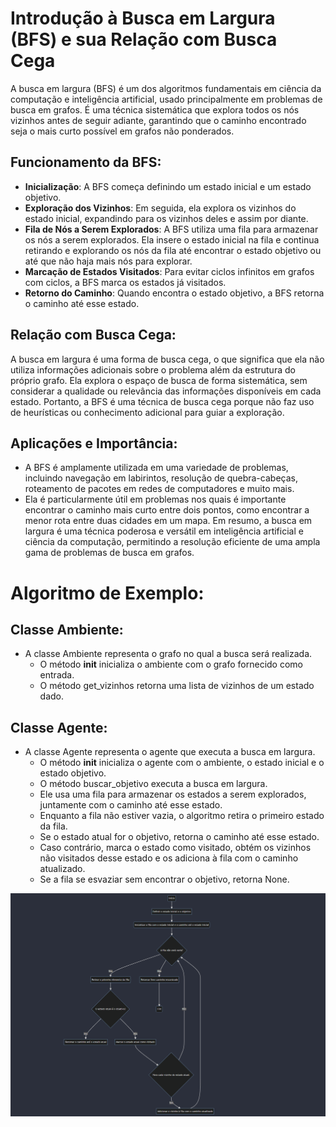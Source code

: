 # Introdução à Busca em Largura (BFS) e sua Relação com Busca Cega
A busca em largura (BFS) é um dos algoritmos fundamentais em ciência da computação e inteligência artificial, usado principalmente em problemas de busca em grafos. É uma técnica sistemática que explora todos os nós vizinhos antes de seguir adiante, garantindo que o caminho encontrado seja o mais curto possível em grafos não ponderados.

## Funcionamento da BFS:
- **Inicialização**: A BFS começa definindo um estado inicial e um estado objetivo.
- **Exploração dos Vizinhos**: Em seguida, ela explora os vizinhos do estado inicial, expandindo para os vizinhos deles e assim por diante.
- **Fila de Nós a Serem Explorados**: A BFS utiliza uma fila para armazenar os nós a serem explorados. Ela insere o estado inicial na fila e continua retirando e explorando os nós da fila até encontrar o estado objetivo ou até que não haja mais nós para explorar.
- **Marcação de Estados Visitados**: Para evitar ciclos infinitos em grafos com ciclos, a BFS marca os estados já visitados.
- **Retorno do Caminho**: Quando encontra o estado objetivo, a BFS retorna o caminho até esse estado.
## Relação com Busca Cega:
A busca em largura é uma forma de busca cega, o que significa que ela não utiliza informações adicionais sobre o problema além da estrutura do próprio grafo. Ela explora o espaço de busca de forma sistemática, sem considerar a qualidade ou relevância das informações disponíveis em cada estado. Portanto, a BFS é uma técnica de busca cega porque não faz uso de heurísticas ou conhecimento adicional para guiar a exploração.

## Aplicações e Importância:
- A BFS é amplamente utilizada em uma variedade de problemas, incluindo navegação em labirintos, resolução de quebra-cabeças, roteamento de pacotes em redes de computadores e muito mais.
- Ela é particularmente útil em problemas nos quais é importante encontrar o caminho mais curto entre dois pontos, como encontrar a menor rota entre duas cidades em um mapa.
Em resumo, a busca em largura é uma técnica poderosa e versátil em inteligência artificial e ciência da computação, permitindo a resolução eficiente de uma ampla gama de problemas de busca em grafos.


# Algoritmo de Exemplo:
## Classe Ambiente:
- A classe Ambiente representa o grafo no qual a busca será realizada.
    - O método __init__ inicializa o ambiente com o grafo fornecido como entrada.
    - O método get_vizinhos retorna uma lista de vizinhos de um estado dado.
## Classe Agente:
- A classe Agente representa o agente que executa a busca em largura.
    - O método __init__ inicializa o agente com o ambiente, o estado inicial e o estado objetivo.
    - O método buscar_objetivo executa a busca em largura.
    - Ele usa uma fila para armazenar os estados a serem explorados, juntamente com o caminho até esse estado.
    - Enquanto a fila não estiver vazia, o algoritmo retira o primeiro estado da fila.
    - Se o estado atual for o objetivo, retorna o caminho até esse estado.
    - Caso contrário, marca o estado como visitado, obtém os vizinhos não visitados desse estado e os adiciona à fila com o caminho atualizado.
    - Se a fila se esvaziar sem encontrar o objetivo, retorna None.

![Fluxograma](./img/image2.png)  